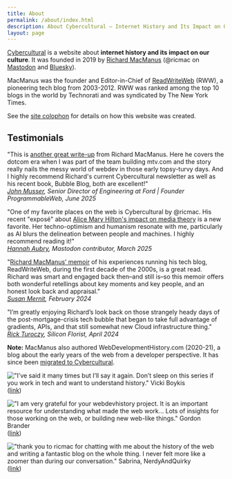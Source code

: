 ```yaml
---
title: About
permalink: /about/index.html
description: About Cybercultural — Internet History and Its Impact on Our Culture
layout: page
---
```


[Cybercultural](https://cybercultural.com/) is a website about **internet history and its impact on our culture**. It was founded in 2019 by [Richard MacManus](https://ricmac.org/) (@ricmac on [Mastodon](https://mastodon.social/@ricmac) and [Bluesky](https://bsky.app/profile/ricmac.cybercultural.com)).

MacManus was the founder and Editor-in-Chief of [ReadWriteWeb](https://ricmac.org/career-archive/readwriteweb/) (RWW), a pioneering tech blog from 2003-2012. RWW was ranked among the top 10 blogs in the world by Technorati and was syndicated by The New York Times.

See the [site colophon](/uses) for details on how this website was created.

<script src='https://storage.ko-fi.com/cdn/widget/Widget_2.js'></script><script>kofiwidget2.init('Support me on Ko-fi', '#b80103', 'F1F61AI58P');kofiwidget2.draw();</script> 

## Testimonials

"This is [another great write-up](/p/browser-war-1990s/) from Richard MacManus. Here he covers the dotcom era when I was part of the team building mtv.com and the story really nails the messy world of webdev in those early topsy-turvy days. And I highly recommend Richard's current Cybercultural newsletter as well as his recent book, Bubble Blog, both are excellent!"  
*[John Musser](https://www.linkedin.com/feed/update/urn:li:activity:7336143785615077377/), Senior Director of Engineering at Ford | Founder ProgrammableWeb, June 2025*

"One of my favorite places on the web is Cybercultural by @ricmac. His recent "exposé" about [Alice Mary Hilton's impact on media theory](/p/cyberculture-alice-mary-hilton/) is a new favorite. Her techno-optimism and humanism resonate with me, particularly as AI blurs the delineation between people and machines. I highly recommend reading it!"  
*[Hannah Aubry](https://fosstodon.org/@haubles/114201026549397496), Mastodon contributor, March 2025* 

"[Richard MacManus’ memoir](/p/roadmap-bubbleblog/) of his experiences running his tech blog, ReadWriteWeb, during the first decade of the 2000s, is a great read. Richard was smart and engaged back then–and still is–so this memoir offers both wonderful retellings about key moments and key people, and an honest look back and appraisal."  
*[Susan Mernit](https://susanmernit.substack.com/p/41-cyb-ai-web-memoirs-and-wintery), February 2024*

"I’m greatly enjoying Richard’s look back on those strangely heady days of the post-mortgage-crisis tech bubble that began to take full advantage of gradients, APIs, and that still somewhat new Cloud infrastructure thing."  
*[Rick Turoczy](https://siliconflorist.com/2024/04/09/web-2-0-nostalgia-remembering-marshall-kirkpatricks-early-days-at-readwriteweb/), Silicon Florist, April 2024*

**Note:** MacManus also authored WebDevelopmentHistory&#46;com (2020-21), a blog about the early years of the web from a developer perspective. It has since been [migrated to Cybercultural](/dotcom/).

!["I’ve said it many times but I’ll say it again. Don’t sleep on this series if you work in tech and want to understand history." Vicki Boykis](/assets/images/c38fbe37-9903-4529-8dc4-ae14403d7c9b_1178x616.png)
([link](https://twitter.com/vboykis/status/1427778555153354756))

!["I am very grateful for your webdevhistory project. It is an important resource for understanding what made the web work… Lots of insights for those working on the web, or building new web-like things." Gordon Brander](/assets/images/7fb0cd89-e8d0-4e13-a14b-1be395083217_1168x382.png)
([link](https://web.archive.org/web/20210916234739/https://twitter.com/gordonbrander/status/1438356086956847105))

!["thank you to ricmac for chatting with me about the history of the web and writing a fantastic blog on the whole thing. I never felt more like a zoomer than during our conversation." Sabrina, NerdyAndQuirky](/assets/images/f1847b86-51c6-4483-9d7b-84ddfec05c85_1176x728.png)
([link](https://twitter.com/NerdyAndQuirky/status/1596256679473315841))
